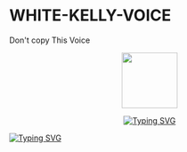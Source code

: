 # WHITE-KELLY-VOICE
Don't copy This Voice

<p align="center">
<img src="https://user-images.githubusercontent.com/74038190/216649417-9acc58df-9186-4132-ad43-819a57babb67.gif" width="100">
   </p>
 <p align="center">
  <a href="https://git.io/typing-svg"><img src="https://readme-typing-svg.demolab.com?font=Caveat&size=25&pause=1000&color=FF0000&center=true&vCenter=true&random=false&width=480&height=60&lines=%E2%9A%98+Inspiring+the+intelligence.+Connecting+you+digitally.+%F0%9F%90%9D" alt="Typing SVG" /></a>
  </p>


<div align="left">
<a href="https://git.io/typing-svg"><img src="https://readme-typing-svg.demolab.com?font=Rubik+Dirt&size=65&pause=1000&color=F72C3F&background=FF20A500&center=true&vCenter=true&width=1000&height=150&lines=මේවායේ සම්පූර්ණ අයිතිය 𝐖𝐇𝐈𝐓𝐄 𝐓𝐈𝐆𝐄𝐑- 𝐌𝐃 වෙන අතර කොපි කිරිම සපුරා තහනම්;New+Beginning+Developer;SHAGEE+MD" alt="Typing SVG" /></a>   
</p> 
